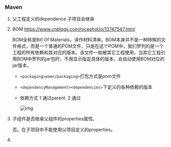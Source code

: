 ### Maven

1. 父工程定义的dependence 子项目会继承

2. BOM https://www.cnblogs.com/niceshot/p/13747547.html

   BOM全称是Bill Of Materials，译作材料清单。BOM本身并不是一种特殊的文件格式，而是一个普通的POM文件，只是在这个POM中，我们罗列的是一个工程的所有依赖和其对应的版本。该文件一般被其它工程使用，当其它工程引用BOM中罗列的jar包时，不用显示指定具体的版本，会自动使用BOM对应的jar版本。

   - `<packaging>pom</packaging>`打包方式是pom文件

   - `<dependencyManagement><dependencies>`下定义的各种依赖的版本

   - 依赖方式 1 通过parent. 2 通过<dependencyManagement>

     ![img](https://img2020.cnblogs.com/blog/2007268/202009/2007268-20200928234252655-2111778534.png)

3. 子组件是否继承父组件的properties属性。

   否。在子项目中不能使用父项目定义的properties。

4. 

